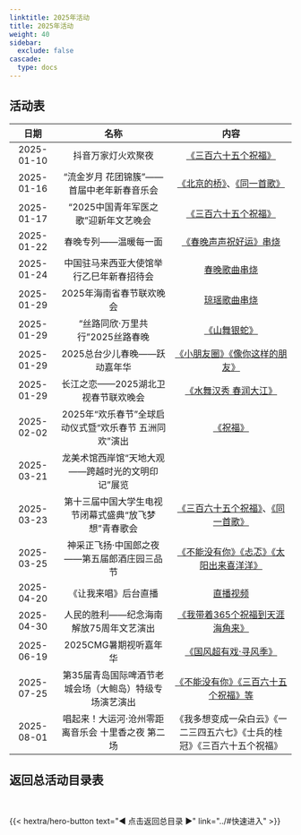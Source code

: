 ```yaml
---
linktitle: 2025年活动
title: 2025年活动
weight: 40
sidebar:
  exclude: false
cascade:
  type: docs
---
```


## 活动表

|日期|名称|内容|
|:-----:|:-----:|:-----:|
|2025-01-10|抖音万家灯火欢聚夜|[《三百六十五个祝福》](../2025/20250110/)|
|2025-01-16|“流金岁月 花团锦簇”——首届中老年新春音乐会|[《北京的桥》](../2025/20250116/#北京的桥)、[《同一首歌》](../2025/20250116/#同一首歌)|
|2025-01-17|“2025中国青年军医之歌”迎新年文艺晚会|[《三百六十五个祝福》](../2025/20250117/)|
|2025-01-22|春晚专列——温暖每一面|[《春晚声声祝好运》串烧](../2025/20250129/#春晚专列温暖每一面)|
|2025-01-24|中国驻马来西亚大使馆举行乙巳年新春招待会|[春晚歌曲串烧](../2025/20250129/#中国驻马来西亚大使馆举行乙巳年新春招待会)|
|2025-01-29|2025年海南省春节联欢晚会|[琼瑶歌曲串烧](../2025/20250129/#2025年海南省春节联欢晚会)|
|2025-01-29|“丝路同欣·万里共行”2025丝路春晚|[《山舞银蛇》](../2025/20250129/#丝路同欣万里共行2025丝路春晚)|
|2025-01-29|2025总台少儿春晚——跃动嘉年华|[《小朋友圈》《像你这样的朋友》](../2025/20250129/#2025总台少儿春晚跃动嘉年华)|
|2025-01-29|长江之恋——2025湖北卫视春节联欢晚会|[《水舞汉秀 春润大江》](../2025/20250129/#长江之恋2025湖北卫视春节联欢晚会)|
|2025-02-02|2025年“欢乐春节”全球启动仪式暨“欢乐春节 五洲同欢”演出|[《祝福》](../2025/20250129/#2025年欢乐春节全球启动仪式暨欢乐春节-五洲同欢演出)|
|2025-03-21|龙美术馆西岸馆“天地大观——跨越时光的文明印记”展览||
|2025-03-23|第十三届中国大学生电视节闭幕式盛典“放飞梦想”青春歌会|[《三百六十五个祝福》](../2025/20250323/#三百六十五个祝福)、[《同一首歌》](../2025/20250323/#同一首歌)|
|2025-03-25|神采正飞扬·中国郎之夜——第五届郎酒庄园三品节|[《不能没有你》《忐忑》《太阳出来喜洋洋》](../2025/20250325/)|
|2025-04-20|《让我来唱》后台直播|[直播视频](../2025/20250420/)|
|2025-04-30|人民的胜利——纪念海南解放75周年文艺演出|[《我带着365个祝福到天涯海角来》](../2025/20250430/)|
|2025-06-19|2025CMG暑期视听嘉年华|[《国风超有戏·寻风季》](../2025/20250619/)|
|2025-07-25|第35届青岛国际啤酒节老城会场（大鲍岛）特级专场演艺演出|[《不能没有你》《三百六十五个祝福》等](../2025/20250725/)|
|2025-08-01|唱起来！大运河·沧州零距离音乐会 十里香之夜 第二场|《我多想变成一朵白云》《一二三四五六七》《士兵的桂冠》《三百六十五个祝福》|

## 返回总活动目录表

<br>

{{< hextra/hero-button text="◀ 点击返回总目录 ▶" link="../#快速进入" >}}
